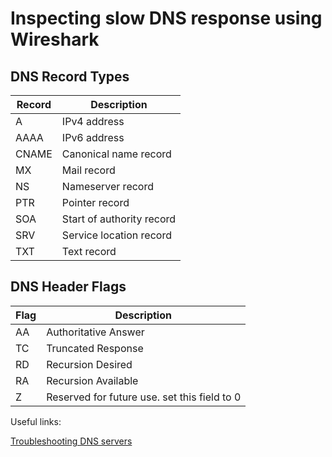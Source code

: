 # Inspecting slow DNS response using Wireshark

DNS Record Types
--
| Record        | Description |
| ------------- | ------------- |
| A             | IPv4 address  |
| AAAA          | IPv6 address  |
| CNAME         | Canonical name record  |
| MX            | Mail record  |
| NS            | Nameserver record  |
| PTR           | Pointer record  |
| SOA           | Start of authority record  |
| SRV           | Service location record  |
| TXT           | Text record  |

DNS Header Flags
--
| Flag          | Description |
| ------------- | ------------- |
| AA            | Authoritative Answer  |
| TC            | Truncated Response  |
| RD            | Recursion Desired  |
| RA            | Recursion Available  |
| Z             | Reserved for future use. set this field to 0 |

Useful links:

[Troubleshooting DNS servers](https://docs.microsoft.com/en-us/windows-server/networking/dns/troubleshoot/troubleshoot-dns-server)
